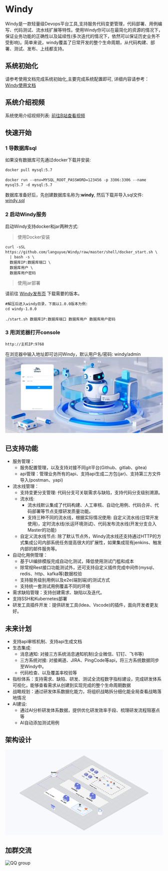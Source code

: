 
# **Windy**

Windy是一款轻量级Devops平台工具,支持服务代码变更管理，代码部署、用例编写、代码测试、流水线扩展等特性。使用Windy你可以在最简化的资源的情况下，保证业务功能的正确性以及延续性(多次迭代的情况下，依然可以保证历史业务不受影响)。简单来说，windy覆盖了日常开发的整个生命周期，从代码构建、部署、测试、发布、上线都支持。

## 系统初始化
请参考使用文档完成系统初始化,主要完成系统配置即可, 详细内容请参考： [Windy使用文档](https://github.com/zhijianfree/Windy/wiki/Windy-%E4%BD%BF%E7%94%A8%E6%96%87%E6%A1%A3)

## 系统介绍视频
系统使用介绍视频列表: [前往B站查看视频](https://b23.tv/VfmGbSO)

## 快速开始
### 1 导数据库sql
如果没有数据库可先通过docker下载并安装:
```shell
docker pull mysql:5.7

docker run --env=MYSQL_ROOT_PASSWORD=123456 -p 3306:3306 --name mysql5.7 -d mysql:5.7
```
数据库准备好后，先创建数据库名称为:**windy**, 然后下载并导入sql文件:
[windy.sql](https://github.com/zhijianfree/Windy/blob/master/windy-starter/src/main/resources/sql/windy.sql)

### 2 启动Windy服务

启动Windy支持docker和jar两种方式:

> 使用Docker安装
```shell
curl -sSL https://github.com/languyue/Windy/raw/master/shell/docker_start.sh \
  | bash -s \
  数据库IP:数据库端口 \
  数据库用户 \
  数据库用户密码
```
> 使用jar部署

请前往 [Windy发布页](https://github.com/languyue/Windy/releases) 下载需要的版本。

```shell
#解压后进入windy目录，下面以1.0.0版本为例:
cd windy-1.0.0

./start.sh 数据库IP:数据库端口 数据库用户 数据库用户密码
```

### 3 用浏览器打开console
```
http://主机IP:9768
```
在浏览器中输入地址即可访问Windy，默认用户名/密码: windy/admin
![登录页](./doc/images/login.png)

## 已支持功能
- 服务管理：
  - 服务配置管理，以及支持对接不同git平台(Github、gitlab、gitea)
  - api管理：管理业务所有的api、支持api生成二方包(jar)、支持第三方文件导入(postman、yapi)
- 流水线管理：
  - 支持变更分支管理: 代码分支可关联需求与缺陷，支持代码分支级别溯源。
  - 流水线:
    - 流水线默认集成了代码构建、人工审核、自动化用例、代码合并、代码部署等节点支撑研发质量功能。
    - 支持三种不同的流水线，根据实际情况使用: 自定义流水线(日常开发使用)，定时流水线(长运环境测试)、代码发布流水线(开发分支合入Master的功能)
  - 自定义流水线节点: 除了默认节点外，Windy流水线还支持通过HTTP的方式集成公司内部系统任务提高很大的扩展性，如果集成现有jenkins、触发内部的邮件服务等。
- 自动化用例管理：
  - 基于UI编排模版完成自动化测试，降低使用测试门槛和成本
  - 除常规Rest接口功能测试外，还可支持自定义插件完成中间件(mysql、redis、http、kafka等)数据校验
  - 支持服务级别用例以及e2e(端到端)的测试方式
  - 支持统一套测试用例覆盖不同的环境
- 需求缺陷管理：支持创建需求、缺陷以及迭代。
- 支持SSH和Kubernetes部署
- 研发工具插件开发：提供研发工具(Idea、Vscode)的插件，面向开发者更友好。

## 未来计划
- 支持api审核机制、支持api生成文档
- 生态集成:
    - 消息通知: 对接三方系统消息通知机制(企业微信、钉钉、飞书等)
    - 三方系统对接: 对接阐道、JIRA、PingCode等api，将三方系统数据同步至Windy中。
    - 代码检查、以及覆盖率校验等
- 指标体系：支持需求、缺陷、研发、测试全流程数字指标建设，完成研发体系可视化，能够查看需求从创建到实现完成的整个生命周期数据
- 战略规划：通过研发体系数据化能力，将组织战略拆分细化能全局查看战略落地情况
- AI建设:
    - 通过AI分析研发体系数据，提供优化研发效率手段、梳理研发流程阻塞点等
    - AI自动添加测试用例

## 架构设计
![整体设计](./doc/images/design.png)

## 加群交流
![QQ group](https://github.com/user-attachments/assets/fdd78f13-30dd-4753-969d-116bddd0e5a8)

